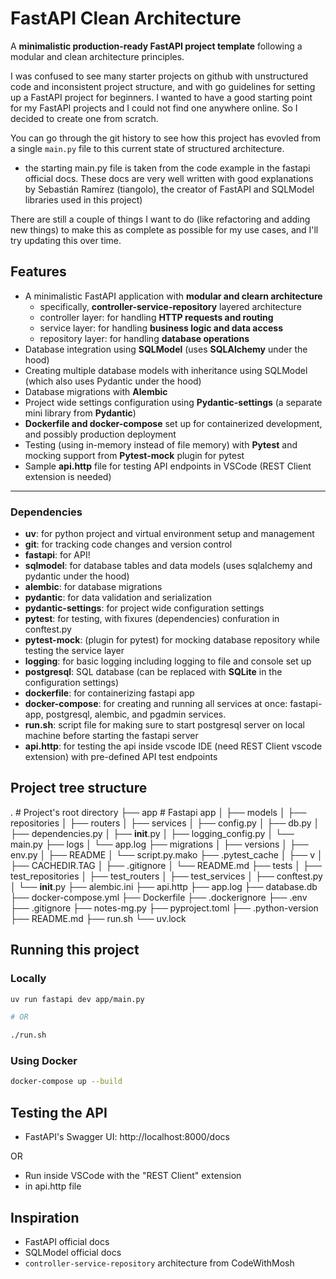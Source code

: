 # FastAPI Clean Architecture

A **minimalistic production-ready FastAPI project template** following a modular and clean architecture principles.

I was confused to see many starter projects on github with unstructured code and inconsistent project structure, and with go guidelines for setting up a FastAPI project for beginners. I wanted to have a good starting point for my FastAPI projects and I could not find one anywhere online. So I decided to create one from scratch.

You can go through the git history to see how this project has evovled from a single `main.py` file to this current state of structured architecture.

- the starting main.py file is taken from the code example in the fastapi official docs. These docs are very well written with good explanations by Sebastián Ramírez (tiangolo), the creator of FastAPI and SQLModel libraries used in this project)

There are still a couple of things I want to do (like refactoring and adding new things) to make this as complete as possible for my use cases, and I'll try updating this over time.

## Features

- A minimalistic FastAPI application with **modular and clearn architecture**
  - specifically, **controller-service-repository** layered architecture
  - controller layer: for handling **HTTP requests and routing**
  - service layer: for handling **business logic and data access**
  - repository layer: for handling **database operations**
- Database integration using **SQLModel** (uses **SQLAlchemy** under the hood)
- Creating multiple database models with inheritance using SQLModel (which also uses Pydantic under the hood)
- Database migrations with **Alembic**
- Project wide settings configuration using **Pydantic-settings** (a separate mini library from **Pydantic**)
- **Dockerfile and docker-compose** set up for containerized development, and possibly production deployment
- Testing (using in-memory instead of file memory) with **Pytest** and mocking support from **Pytest-mock** plugin for pytest
- Sample **api.http** file for testing API endpoints in VSCode (REST Client extension is needed)

---

### Dependencies

- **uv**: for python project and virtual environment setup and management
- **git**: for tracking code changes and version control
- **fastapi**: for API!
- **sqlmodel**: for database tables and data models (uses sqlalchemy and pydantic under the hood)
- **alembic**: for database migrations
- **pydantic**: for data validation and serialization
- **pydantic-settings**: for project wide configuration settings
- **pytest**: for testing, with fixures (dependencies) confuration in conftest.py
- **pytest-mock**: (plugin for pytest) for mocking database repository while testing the service layer
- **logging**: for basic logging including logging to file and console set up
- **postgresql**: SQL database (can be replaced with **SQLite** in the configuration settings)
- **dockerfile**: for containerizing fastapi app
- **docker-compose**: for creating and running all services at once: fastapi-app, postgresql, alembic, and pgadmin services.
- **run.sh**: script file for making sure to start postgresql server on local machine before starting the fastapi server
- **api.http**: for testing the api inside vscode IDE (need REST Client vscode extension) with pre-defined API test endpoints

## Project tree structure

. # Project's root directory
├── app # Fastapi app
│ ├── models
│ ├── repositories
│ ├── routers
│ ├── services
│ ├── config.py
│ ├── db.py
│ ├── dependencies.py
│ ├── **init**.py
│ ├── logging_config.py
│ └── main.py
├── logs
│ └── app.log
├── migrations
│ ├── versions
│ ├── env.py
│ ├── README
│ └── script.py.mako
├── .pytest_cache
│ ├── v
│ ├── CACHEDIR.TAG
│ ├── .gitignore
│ └── README.md
├── tests
│ ├── test_repositories
│ ├── test_routers
│ ├── test_services
│ ├── conftest.py
│ └── **init**.py
├── alembic.ini
├── api.http
├── app.log
├── database.db
├── docker-compose.yml
├── Dockerfile
├── .dockerignore
├── .env
├── .gitignore
├── notes-mg.py
├── pyproject.toml
├── .python-version
├── README.md
├── run.sh
└── uv.lock

## Running this project

### Locally

```bash
uv run fastapi dev app/main.py

# OR

./run.sh
```

### Using Docker

```bash
docker-compose up --build
```

## Testing the API

- FastAPI's Swagger UI: http://localhost:8000/docs

OR

- Run inside VSCode with the "REST Client" extension
- in api.http file

## Inspiration

- FastAPI official docs
- SQLModel official docs
- `controller-service-repository` architecture from CodeWithMosh

